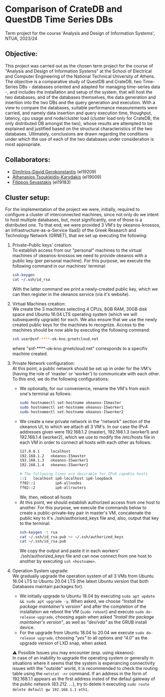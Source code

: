 # Comparison of CrateDB and QuestDB Time Series DBs
Term project for the course 'Analysis and Design of Information Systems', NTUA, 2023/24

## Objective:
This project was carried out as the chosen term project for the course of "Analysis and Design of Information Systems" at the School of Electrical and Computer Engineering of the National Technical University of Athens. The objective is a comparative study of QuestDB and CrateDB, two Time-Series DBs - databases oriented and adapted for managing time-series data -, and includes the installation and setup of the system, that will host the two databases, and of the databases themselves, the data generation and insertion into the two DBs and the query generation and execution. With a view to compare the databases, suitable performance measurements were carried, and namely data insertion and query execution time, thoughput, latency, cpu usage and node/cluster load (cluster load only for CrateDB, the only distributed DB amongst the two), whose results are attempted to be explained and justified based on the structural characteristics of the two databases. Ultimately, conclusions are drawn regarding the conditions under which the use of each of the two databases under consideration is most appropriate.

## Collaborators:
- [Dimitrios-David Gerokonstantis](https://github.com/DimitrisDavidGerokonstantis)  (el19209)
- [Athanasios Tsoukleidis-Karydakis](https://github.com/ThanosTsoukleidis-Karydakis)  (el19009)
- [Filippos Sevastakis](https://github.com/FilipposSevastakis) (el19183)

## Cluster setup:
For the implementation of the project we were, initially, required to configure a cluster of interconnected machines, since not only do we intent to host multiple databases, but, most significantly, one of those is a distributed one. To that end, we were provided 3 VM's by okeanos-knossos, an Infrastructure-as-a-Service (IaaS) of the Greek Research and Technology Network (GRNET), that we set up executing the following:

1) Private-Public keys' creation:<br>
   To establish access from our "personal" machines to the virtual machines of okeanos-knossos we need to provide okeanos with a public key (per personal machine). For this purpose, we execute the following command in our machines' terminal:
   ```bash
   ssh-keygen
   cat ~/.ssh/id_rsa
   ```
   With the latter command we print a newly-created public key, which we can then register in the okeanos service (via it's website).
2) Virtual Machines creation:<br>
   We create the 3 machines selecting 4 CPUs, 8GB RAM, 30GB disk space and Ubuntu 16.04 LTS operating system (which we will subsequently upgrade) for each. We also ensure that we use the newly created public keys for the machines to recognize. Access to the machines should be now able by executing the following command:
   ```bash
   ssh user@snf-****-ok-kno.grnetcloud.net
   ```
   where "snf-****-ok-kno.grnetcloud.net" corresponds to a specifiv machine created.
3) Private Network configuration:<br>
   At this point, a public network should be set up in order for the VM's (having the role of 'master' or 'worker') to communicate with each other. To this end, we do the following configurations:
   - We optionally, for our convenience, rename the VM's from each one's terminal as follows:
     ```bash
     sudo hostnamectl set-hostname okeanos-ISmaster
     sudo hostnamectl set-hostname okeanos-ISworker1
     sudo hostnamectl set-hostname okeanos-ISworker2
     ```
   - We create a new private network in the "network" section of the okeanos UI, to which we attach all 3 VM's. In our case the IPv4 addresses given were 192.168.1.2 (master), 192.168.1.3 (worker1) and 192.168.1.4 (worker2), which we use to modify the /etc/hosts file in each VM in order to connect all hosts with each other as follows:
     ```bash
     127.0.0.1     localhost
     192.168.1.2   okeanos-ISmaster
     192.168.1.3   okeanos-ISworker1
     192.168.1.4   okeanos-ISworker2

     # The following lines are desirable for IPv6 capable hosts
     ::1   localhost ip6-localhost ip6-loopback
     ff02::1         ip6-allnodes
     ff02::2         ip6-allrouters
     ```
     We, then, reboot all hosts
   - At this point, we should establish authorized access from one host to another. For this purpose, we execute the commands below to create a public-private-key pair in master's VM, concatenate the public key to it's ./ssh/authorised_keys file and, also, output that key to the terminal:
     ```bash
     ssh-keygen -t rsa
     cat ∼/.ssh/id_rsa.pub >> ∼/.ssh/authorized_keys
     cat ∼/.ssh/id_rsa.pub
     ```
     We copy the output and paste it in each workers' ./ssh/authorized_keys file and can now connect from one host to another by executing `ssh <hostname>`.
4) Operation System upgrade:<br>
   We gradually upgrade the operation system of all 3 VMs from Ubuntu 16.04 LTS to Ubuntu 20.04 LTS (the latest Ubuntu version that both Databases maintain packages for).
   - We initially upgrade to Ubuntu 18.04 by executing `sudo apt update && sudo apt upgrade -y`. When asked, we choose _"Install the package maintainer's version"_ and after the completion of the installation we reboot the VM (`sudo reboot`) and execute `sudo do-release-upgrade`, choosing again when asked _"Install the package maintainer's version"_, as well as _"dev/vda"_ as the GRUB install device.
   - For the upgrade from Ubuntu 18.04 to 20.04 we execute `sudo do-release upgrade`, choosing _"yes"_ to all options and _"4.0"_ as the upgrade version of LXD snap, when asked.

   :warning: Possible Issues you may encounter (esp. using okeanos):<br>
   In case of an inability to upgrade the operating system or generally in situations where it seems that the system is experiancing connectivity issues with the "outside" world, it is recommended to check the routing table using the `netstat -nr` command. If an address in the form of 192.168.1.1 appears as the first address insted of the defaul gateway of the public network (83.212. ...), try to delete it executing `sudo route delete default gw 192.168.1.1 eth1`.
